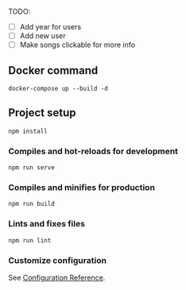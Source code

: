 TODO:

- [ ] Add year for users
- [ ] Add new user
- [ ] Make songs clickable for more info

## Docker command

```
docker-compose up --build -d
```

## Project setup

```
npm install
```

### Compiles and hot-reloads for development

```
npm run serve
```

### Compiles and minifies for production

```
npm run build
```

### Lints and fixes files

```
npm run lint
```

### Customize configuration

See [Configuration Reference](https://cli.vuejs.org/config/).
